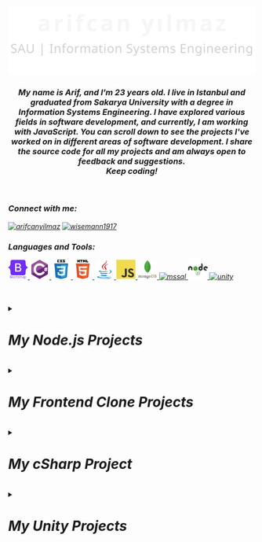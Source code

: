 <p align="center">
  <picture>
    <img src="Untitled (1).svg" alt="arifcan yılmaz" />
  </picture>
</p>

<h3 align="center"><i> My name is Arif, and I’m 23 years old. I live in Istanbul and graduated from Sakarya University with a degree in Information Systems Engineering. I have explored various fields in software development, and currently, I am working with JavaScript. You can scroll down to see the projects I've worked on in different areas of software development. I share the source code for all my projects and am always open to feedback and suggestions. <i> <br> Keep coding!</h3>
<br> 
<h3 align="left">Connect with me:</h3>
<p align="left">
<a href="https://linkedin.com/in/arifcanyilmaz" target="blank"><img align="center" src="https://raw.githubusercontent.com/rahuldkjain/github-profile-readme-generator/master/src/images/icons/Social/linked-in-alt.svg" alt="arifcanyilmaz" height="30" width="40" /></a>
<a href="https://www.hackerrank.com/wisemann1917" target="blank"><img align="center" src="https://raw.githubusercontent.com/rahuldkjain/github-profile-readme-generator/master/src/images/icons/Social/hackerrank.svg" alt="wisemann1917" height="30" width="40" /></a>
</p>
<h3 align="left">Languages and Tools:</h3>
<p align="left"> <a href="https://getbootstrap.com" target="_blank" rel="noreferrer"> <img src="https://raw.githubusercontent.com/devicons/devicon/master/icons/bootstrap/bootstrap-plain-wordmark.svg" alt="bootstrap" width="40" height="40"/> </a> <a href="https://www.w3schools.com/cs/" target="_blank" rel="noreferrer"> <img src="https://raw.githubusercontent.com/devicons/devicon/master/icons/csharp/csharp-original.svg" alt="csharp" width="40" height="40"/> </a> <a href="https://www.w3schools.com/css/" target="_blank" rel="noreferrer"> <img src="https://raw.githubusercontent.com/devicons/devicon/master/icons/css3/css3-original-wordmark.svg" alt="css3" width="40" height="40"/> </a> <a href="https://www.w3.org/html/" target="_blank" rel="noreferrer"> <img src="https://raw.githubusercontent.com/devicons/devicon/master/icons/html5/html5-original-wordmark.svg" alt="html5" width="40" height="40"/> </a> <a href="https://www.java.com" target="_blank" rel="noreferrer"> <img src="https://raw.githubusercontent.com/devicons/devicon/master/icons/java/java-original.svg" alt="java" width="40" height="40"/> </a> <a href="https://developer.mozilla.org/en-US/docs/Web/JavaScript" target="_blank" rel="noreferrer"> <img src="https://raw.githubusercontent.com/devicons/devicon/master/icons/javascript/javascript-original.svg" alt="javascript" width="40" height="40"/> </a> <a href="https://www.mongodb.com/" target="_blank" rel="noreferrer"> <img src="https://raw.githubusercontent.com/devicons/devicon/master/icons/mongodb/mongodb-original-wordmark.svg" alt="mongodb" width="40" height="40"/> </a> <a href="https://www.microsoft.com/en-us/sql-server" target="_blank" rel="noreferrer"> <img src="https://www.svgrepo.com/show/303229/microsoft-sql-server-logo.svg" alt="mssql" width="40" height="40"/> </a> <a href="https://nodejs.org" target="_blank" rel="noreferrer"> <img src="https://raw.githubusercontent.com/devicons/devicon/master/icons/nodejs/nodejs-original-wordmark.svg" alt="nodejs" width="40" height="40"/> </a> <a href="https://unity.com/" target="_blank" rel="noreferrer"> <img src="https://www.vectorlogo.zone/logos/unity3d/unity3d-icon.svg" alt="unity" width="40" height="40"/> </a> </p>
<br><br>

<details>
    <summary><h1>My Node.js Projects</h1></summary>

  <h2 align="center">1- <i>SmartEdu</i></h2>  
   <details>
     <summary>Open the Video.</summary>
       
  https://github.com/user-attachments/assets/70d8097d-9779-450b-beb9-463d5b86920f
  </details>
    
   <h2 align="center">2- <i>Pcat</i></h2>  
   <details>
     <summary>Open the Video.</summary>
       
  https://github.com/user-attachments/assets/35bfae2d-8eaf-4620-85f7-7b31d8bd325b
  </details>

  <h2 align="center">3- <i>Clean Blog</i></h2>  
  <details>
  <summary>Open the Video.</summary>

  https://github.com/user-attachments/assets/83a31333-6c6f-4a77-bf4e-7bda3e44b08d
  </details>
</details> 
<br>






<details>
  <summary><h1>My Frontend Clone Projects</h1></summary>
  
  <h2 align="center">1- <i>Instagram Clone</i></h2>  
  <details>
  <summary>Open the Image.</summary>
    
  ![Instagram Clone](https://github.com/user-attachments/assets/26672940-5ac5-4d49-a92c-a9ae42890db6)
  </details>

  
  <h2 align="center">2- <i>Linkedin Clone</i></h2>  
  <details>
  <summary>Open the Image.</summary>
    
  ![Linkedin Clone](https://github.com/user-attachments/assets/28f8a191-c404-4ae7-a99e-23e1ea22bba0)
  </details>
  
  
  <h2 align="center">3- <i>Medium Clone</i></h2>  
  <details>
  <summary>Open the Image.</summary> 
    
  ![Medium Clone](https://github.com/user-attachments/assets/d6797802-7cb7-444b-a6e7-8b5222f49880)
  </details>

</details>
<br>






<details>
  <summary><h1>My cSharp Project</h1></summary>
  
  <h2 align="center">1- <i>EyeCareClinic</i></h2>  
  <details>
  <summary>Open The Image.</summary>
  
  ![eyecareclinic](https://github.com/user-attachments/assets/29531333-59b8-406e-9eb8-9837e7e81395)
  </details>

  <h2 align="center">2- <i>TeknolojiAmbari-MVC_Project</i></h2>  
  <details>
    <summary>Open The Video.</summary>
    
  https://github.com/user-attachments/assets/db50d681-8d92-4e75-ba57-03fd9465fcea
  </details>
</details>
<br>







<details>
  <summary><h1>My Unity Projects</h1></summary>
  <h2 align="center">1- <i>Alone in The Space</i></h2>
  <details>
  <summary>Open the Video.</summary>
    
  https://github.com/user-attachments/assets/d785f65b-50a5-4bc0-8157-9a86b28195ca
  </details>
  <h2 align="center">2- <i>Happy Ball</i></h2>
  <details>
  <summary>Open the Video.</summary>
    
  https://github.com/user-attachments/assets/49101af0-1d83-44af-9bdc-5fe8d3a6a956
  </details>
  <h2 align="center">3- <i>Happy Ball:Last Dance</i></h2>
  <details>
  <summary>Open the Video.</summary>
    
  https://github.com/user-attachments/assets/b77f6b7c-bfd4-445c-869b-adf428ef4146
  </details>
</details>


